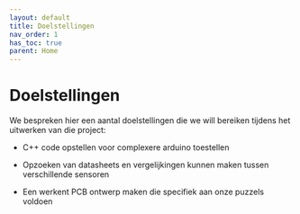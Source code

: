 ```yaml
---
layout: default
title: Doelstellingen
nav_order: 1
has_toc: true
parent: Home
---
```


# Doelstellingen

We bespreken hier een aantal doelstellingen die we will bereiken tijdens het uitwerken van die project:

* C++ code opstellen voor complexere arduino toestellen

* Opzoeken van datasheets en vergelijkingen kunnen maken tussen verschillende sensoren

* Een werkent PCB ontwerp maken die specifiek aan onze puzzels voldoen